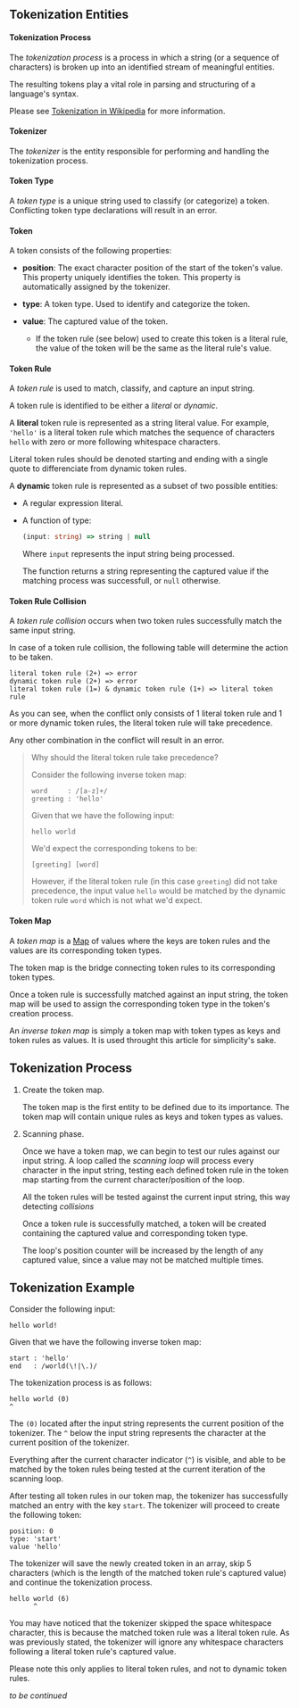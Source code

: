 ## Tokenization Entities

#### Tokenization Process

The *tokenization process* is a process in which a string (or a sequence of characters) is broken up
into an identified stream of meaningful entities.

The resulting tokens play a vital role in parsing and structuring of a language's syntax.

Please see [Tokenization in Wikipedia](https://en.wikipedia.org/wiki/Lexical_analysis#Tokenization)
for more information.

#### Tokenizer

The *tokenizer* is the entity responsible for performing and handling the tokenization process.

#### Token Type

A *token type* is a unique string used to classify (or categorize) a token.
Conflicting token type declarations will result in an error.

#### Token

A token consists of the following properties:

* **position**: The exact character position of the start of the token's value. This property uniquely identifies the token.
This property is automatically assigned by the tokenizer.

* **type**: A token type. Used to identify and categorize the token.

* **value**: The captured value of the token.
    * If the token rule (see below) used to create this token is a literal rule,
    the value of the token will be the same as the literal rule's value.

#### Token Rule

A *token rule* is used to match, classify, and capture an input string.

A token rule is identified to be either a *literal* or *dynamic*.

A **literal** token rule is represented as a string literal value. For example, `'hello'` is a
literal token rule which matches the sequence of characters `hello` with zero or more following
whitespace characters.

Literal token rules should be denoted starting and ending with a single quote to differenciate from
dynamic token rules.

A **dynamic** token rule is represented as a subset of two possible entities:

* A regular expression literal.

* A function of type:

    ```ts
    (input: string) => string | null
    ```

    Where `input` represents the input string being processed.

    The function returns a string representing the captured value
    if the matching process was successfull, or `null` otherwise.

#### Token Rule Collision

A *token rule collision* occurs when two token rules successfully match the same input string.

In case of a token rule collision, the following table will determine the action to be taken.

```
literal token rule (2+) => error
dynamic token rule (2+) => error
literal token rule (1=) & dynamic token rule (1+) => literal token rule
```

As you can see, when the conflict only consists of 1 literal token rule and 1 or more dynamic token
rules, the literal token rule will take precedence.

Any other combination in the conflict will result in an error.

>Why should the literal token rule take precedence?
>
>Consider the following inverse token map:
>
>```
>word     : /[a-z]+/
>greeting : 'hello'
>```
>
>Given that we have the following input:
>
>```
>hello world
>```
>
>We'd expect the corresponding tokens to be:
>
>```
>[greeting] [word]
>```
>
>However, if the literal token rule (in this case `greeting`) did not take precedence, the input value
>`hello` would be matched by the dynamic token rule `word` which is not what we'd expect.

#### Token Map

A *token map* is a [Map](https://en.wikipedia.org/wiki/Associative_array) of values where the
keys are token rules and the values are its corresponding token types.

The token map is the bridge connecting token rules to its corresponding token types.

Once a token rule is successfully matched against an input string, the token map will be used
to assign the corresponding token type in the token's creation process.

An *inverse token map* is simply a token map with token types as keys and token rules as values. It is used
throught this article for simplicity's sake.

## Tokenization Process

1. Create the token map.

    The token map is the first entity to be defined due to its importance.
    The token map will contain unique rules as keys and token types as values.

2. Scanning phase.

    Once we have a token map, we can begin to test our rules against our input string.
    A loop called the *scanning loop* will process every character in the input string,
    testing each defined token rule in the token map starting from the current
    character/position of the loop.

    All the token rules will be tested against the current input string, this way
    detecting *collisions*

    Once a token rule is successfully matched, a token will be created containing the
    captured value and corresponding token type.

    The loop's position counter will be increased by the length of any captured value,
    since a value may not be matched multiple times.

## Tokenization Example

Consider the following input:

```
hello world!
```

Given that we have the following inverse token map:

```
start : 'hello'
end   : /world(\!|\.)/
```

The tokenization process is as follows:

```
hello world (0)
^
```

The `(0)` located after the input string represents the current position of the tokenizer.
The `^` below the input string represents the character at the current position of the tokenizer.

Everything after the current character indicator (`^`) is visible, and able to be matched by the
token rules being tested at the current iteration of the scanning loop.

After testing all token rules in our token map, the tokenizer has successfully matched an entry
with the key `start`. The tokenizer will proceed to create the following token:

```
position: 0
type: 'start'
value 'hello'
```

The tokenizer will save the newly created token in an array,
skip 5 characters (which is the length of the matched token rule's
captured value) and continue the tokenization process.

```
hello world (6)
      ^
```

You may have noticed that the tokenizer skipped the space whitespace character, this is because
the matched token rule was a literal token rule. As was previously stated, the tokenizer will
ignore any whitespace characters following a literal token rule's captured value.

Please note this only applies to literal token rules, and not to dynamic token rules.

*to be continued*
